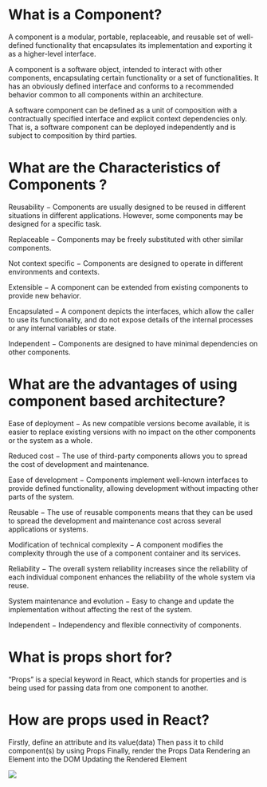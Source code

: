 # What is a Component?
A component is a modular, portable, replaceable, and reusable set of well-defined functionality that encapsulates its implementation and exporting it as a higher-level interface.

A component is a software object, intended to interact with other components, encapsulating certain functionality or a set of functionalities. It has an obviously defined interface and conforms to a recommended behavior common to all components within an architecture.

A software component can be defined as a unit of composition with a contractually specified interface and explicit context dependencies only. That is, a software component can be deployed independently and is subject to composition by third parties.

# What are the Characteristics of Components ?
Reusability − Components are usually designed to be reused in different situations in different applications. However, some components may be designed for a specific task.

Replaceable − Components may be freely substituted with other similar components.

Not context specific − Components are designed to operate in different environments and contexts.

Extensible − A component can be extended from existing components to provide new behavior.

Encapsulated − A component depicts the interfaces, which allow the caller to use its functionality, and do not expose details of the internal processes or any internal variables or state.

Independent − Components are designed to have minimal dependencies on other components.

# What are the advantages of using component based architecture?
Ease of deployment − As new compatible versions become available, it is easier to replace existing versions with no impact on the other components or the system as a whole.

Reduced cost − The use of third-party components allows you to spread the cost of development and maintenance.

Ease of development − Components implement well-known interfaces to provide defined functionality, allowing development without impacting other parts of the system.

Reusable − The use of reusable components means that they can be used to spread the development and maintenance cost across several applications or systems.

Modification of technical complexity − A component modifies the complexity through the use of a component container and its services.

Reliability − The overall system reliability increases since the reliability of each individual component enhances the reliability of the whole system via reuse.

System maintenance and evolution − Easy to change and update the implementation without affecting the rest of the system.

Independent − Independency and flexible connectivity of components. 

# What is props short for?
“Props” is a special keyword in React, which stands for properties and is being used for passing data from one component to another.

# How are props used in React?
Firstly, define an attribute and its value(data)
Then pass it to child component(s) by using Props
Finally, render the Props Data
Rendering an Element into the DOM
Updating the Rendered Element



![](https://i.pinimg.com/564x/7b/94/92/7b94925baddf8604a40f2a6dcd668248.jpg)
